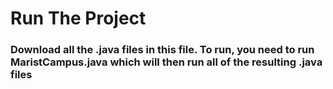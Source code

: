 # Run The Project
### Download all the .java files in this file. To run, you need to run MaristCampus.java which will then run all of the resulting .java files
